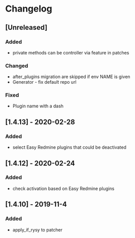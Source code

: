 # Changelog

## [Unreleased]
### Added
- private methods can be controller via feature in patches
### Changed
- after_plugins migration are skipped if env NAME is given
- Generator - fix default repo url
### Fixed
- Plugin name with a dash

## [1.4.13] - 2020-02-28
### Added
- select Easy Redmine plugins that could be deactivated
## [1.4.12] - 2020-02-24
### Added
- check activation based on Easy Redmine plugins
## [1.4.10] - 2019-11-4
### Added
- apply_if_rysy to patcher
